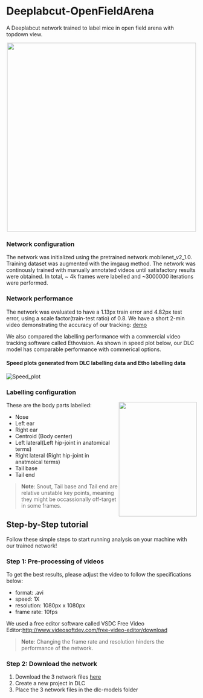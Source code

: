 # Deeplabcut-OpenFieldArena
A Deeplabcut network trained to label mice in open field arena with topdown view.

<p align="center">
  <img width="500" height="500" src="https://user-images.githubusercontent.com/17475995/87319236-f7fc7780-c4ee-11ea-9ecb-1e373cfc64b4.jpg">
</p>

### Network configuration
The network was initialized using the pretrained network mobilenet_v2_1.0. Training dataset was augmented with the imgaug method. The network was continously trained with manually annotated videos until satisfactory results were obtained. In total, ~ 4k frames were labelled and ~3000000 iterations were performed. 

### Network performance 
The network was evaluated to have a 1.13px train error and 4.82px test error, using a scale factor(train-test ratio) of 0.8. We have a short 2-min video demonstrating the accuracy of our tracking: [demo](videos/demo)

We also compared the labelling performance with a commercial video tracking software called Ethovision. As shown in speed plot below, our DLC model has comparable performance with commerical options.

#### Speed plots generated from DLC labelling data and Etho labelling data
![Speed_plot](https://user-images.githubusercontent.com/17475995/87333167-5848e480-c502-11ea-915d-f59b97f5ccbf.jpg)

### Labelling configuration
<img align="right" width="206" height="303" src=https://user-images.githubusercontent.com/17475995/87318159-94be1580-c4ed-11ea-95db-6585e17d91b4.png>
These are the body parts labelled:

- Nose
- Left ear
- Right ear
- Centroid (Body center)
- Left lateral(Left hip-joint in anatomical terms)
- Right lateral (Right hip-joint in anatmoical terms)
- Tail base
- Tail end

>**Note**: Snout, Tail base and Tail end are relative unstable key points, meaning they might be occassionally off-target in some frames.

## Step-by-Step tutorial
Follow these simple steps to start running analysis on your machine with our trained network!

### Step 1: Pre-processing of videos
To get the best results, please adjust the video to follow the specifications below:
- format: .avi
- speed: 1X
- resolution: 1080px x 1080px
- frame rate: 10fps

We used a free editor software called VSDC Free Video Editor:http://www.videosoftdev.com/free-video-editor/download
>**Note**: Changing the frame rate and resolution hinders the performance of the network.

### Step 2: Download the network
1. Download the 3 network files [here](/demo)
2. Create a new project in DLC
3. Place the 3 network files in the dlc-models folder



